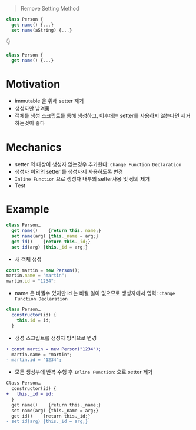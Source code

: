 > Remove Setting Method

```js
class Person {
  get name() {...}
  set name(aString) {...}
```

👇

```js
class Person {
  get name() {...}
```

# Motivation

- immutable 을 위해 setter 제거
- 생성자만 남겨둠
- 객체를 생성 스크립트를 통해 생성하고, 이후에는 setter를 사용하지 않는다면 제거하는것이 좋다

# Mechanics

- setter 의 대상이 생성자 없는경우 추가한다: `Change Function Declaration`
- 생성자 이외의 setter 를 생성자제 사용하도록 변경
- `Inline Function` 으로 생성자 내부의 setter사용 및 정의 제거
- Test

# Example

```js
class Person…
  get name()    {return this._name;}
  set name(arg) {this._name = arg;}
  get id()    {return this._id;}
  set id(arg) {this._id = arg;}
```

- 새 객체 생성

```js
const martin = new Person();
martin.name = "martin";
martin.id = "1234";
```

- name 은 바뀔수 있지만 id 는 바뀔 일이 없으므로 생성자에서 입력: `Change Function Declaration`

```js
class Person…
  constructor(id) {
    this.id = id;
  }
```

- 생성 스크립트를 생성자 방식으로 변경

```diff
+ const martin = new Person("1234");
  martin.name = "martin";
- martin.id = "1234";
```

- 모든 생성부에 반복 수행 후 `Inline Function`: 으로 setter 제거

```diff
Class Person…
  constructor(id) {
+   this._id = id;
  }
  get name()    {return this._name;}
  set name(arg) {this._name = arg;}
  get id()    {return this._id;}
- set id(arg) {this._id = arg;}
```
